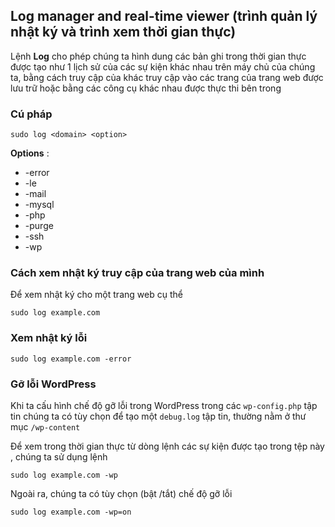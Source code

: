 ## Log manager and real-time viewer (trình quản lý nhật ký và trình xem thời gian thực)
Lệnh **Log** cho phép chúng ta hình dung các bản ghi trong thời gian thực được tạo như 1 lịch sử của các sự kiện khác nhau trên máy chủ của chúng ta, bằng cách truy cập của khác truy cập vào các trang của trang web được lưu trữ hoặc bằng các công cụ khác nhau được thực thi bên  trong

### Cú pháp

`sudo log <domain> <option>`

**Options** :

 * -error
 * -le
 * -mail
 * -mysql
 * -php
 * -purge
 * -ssh
 * -wp

### Cách xem nhật ký truy cập của trang web của mình
Để xem nhật ký cho một trang web cụ thể

`sudo log example.com`

### Xem nhật ký lỗi

`sudo log example.com -error`

### Gỡ lỗi WordPress
Khi ta cấu hình chế độ gỡ lỗi trong WordPress trong các `wp-config.php` tập tin chúng ta có tùy chọn để tạo một `debug.log` tập tin, thường nằm ở thư mục `/wp-content`

Để xem trong thời gian thực từ dòng lệnh các sự kiện được tạo trong tệp này , chúng ta sử dụng lệnh

`sudo log example.com -wp`

Ngoài ra, chúng ta có tùy chọn (bật /tắt) chế độ gỡ lỗi 

`sudo log example.com -wp=on`

